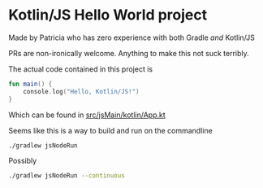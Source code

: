 # Kotlin/JS Hello World project

Made by Patricia who has zero experience with both Gradle *and* Kotlin/JS

PRs are non-ironically welcome. Anything to make this not suck terribly.

The actual code contained in this project is

~~~kotlin
fun main() {
    console.log("Hello, Kotlin/JS!")
}
~~~

Which can be found in [src/jsMain/kotlin/App.kt](src/jsMain/kotlin/App.kt)

Seems like this is a way to build and run on the commandline

~~~bash
./gradlew jsNodeRun
~~~

Possibly

~~~bash
./gradlew jsNodeRun --continuous
~~~
